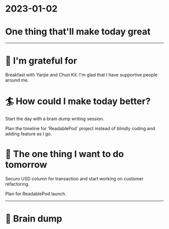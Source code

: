 # 2023-01-02


# One thing that'll make today great


---

# 🤗 I'm grateful for

Breakfast with Yanjie and Chun Kit. I'm glad that I have supportive people around me.

# 🏄 How could I make today better?
 
Start the day with a brain dump writing session.

Plan the timeline for 'ReadablePod' project instead of blindly coding and adding feature as I go.

# 🏹 The one thing I want to do tomorrow

Securo USD column for transaction and start working on customer refactoring.

Plan for ReadablePod launch.

---

# 💭 Brain dump


